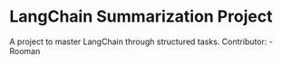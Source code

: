# LangChain Summarization Project
A project to master LangChain through structured tasks.
Contributor: - Rooman